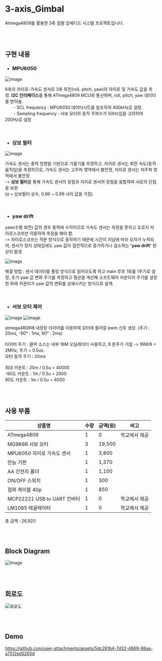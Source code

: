 # 3-axis_Gimbal
Atmega4809를 활용한 3축 짐벌 임베디드 시스템 프로젝트입니다.

<br/><br/>

## 구현 내용

+ ### MPU6050

![image](https://github.com/user-attachments/assets/fd4315e0-d639-4202-957e-786e02ee7be6)

6축의 자이로-가속도 센서로  3축 회전(roll, pitch, yaw)의 자이로 및 가속도 값을 측정. **I2C 인터페이스**를 통해 ATmega4809 MCU와 통신하며, roll, pitch, yaw 데이터를 받아옴. 
<br/>
  - SCL frequency : MPU6050 데이터시트를 참조하여 400kHz로 설정.
<br/>
   - Sampling frequency : 서보 모터의 동작 주파수가 50Hz임을 고려하여 200Hz로 설정

</br>

+ ### 상보 필터

![image](https://github.com/user-attachments/assets/ff1c16ca-90d3-4cb5-97ca-b7dc2c5a5044)

가속도 센서는 중력 방향을 기반으로 기울기를 측정하고, 자이로 센서는 회전 속도(동적 움직임)을 측정하므로, 가속도 센서는 고주파 영역에서 불안정, 자이로 센서는 저주파 영역에서 불안정
<br/>
-> **상보 필터**를 통해 가속도 센서의 장점과 자이로 센서의 장점을 융합하여 서로의 단점을 보완
<br/>
(𝛼 = 상보필터 상수, 0.96 ~ 0.99 사이 값을 가짐)

</br>

+ ### yaw drift

yaw(수평 회전) 값의 경우 중력에 수직이므로 가속도 센서는 측정을 못하고 오로지 자이로스코프만 이용하여 측정을 해야 함.
<br/>
-> 자이로스코프는 적분 방식으로 동작하기 때문에 시간이 지남에 따라 오차가 누적되어, 센서가 정지 상태임에도 yaw 값이 점진적으로 증가하거나 감소하는 **'yaw drift'** 현상이 발생

![image](https://github.com/user-attachments/assets/47367b5e-fe82-440c-bfbe-1372ce9f7de5)

해결 방법 : 센서 데이터를 폴링 방식으로 읽어오도록 하고 main 루프 1회를 1주기로 설정, 초기 yaw 값 변화 주기를 측정하고 평균을 계산해 소프트웨어 카운터의 주기를 설정한 뒤에 카운터가 yaw 값의 변화를 상쇄시키는 방식으로 설계.

</br>

+ ### 서보 모터 제어
![image](https://github.com/user-attachments/assets/457815c5-239c-4ba5-ac7e-591a79d5eaa8)
![image](https://github.com/user-attachments/assets/073e4078-b112-416b-a2f7-0315df9814f5)

atmega4809에 내장된 타이머를 이용하여 모터에 들어갈 pwm 신호 생성. (주기 : 20ms, -90° : 1ms, 90° : 2ms)
<br/><br/>
타이머 주기 : 클락 소스는 내부 16M 오실레이터 사용하고, 8 분주기 거침 -> 16M/8 = 2MHz, 주기 = 0.5us.
<br/>
모터 동작 주기 : 20ms 
<br/><br/>
최대 카운트 : 20m / 0.5u = 40000
<br/>
-90도 카운트 : 1m / 0.5u = 2000
<br/>
90도 카운트 : 1m / 0.5u = 4000




<br/><br/>


## 사용 부품

| 상품명       | 수량 | 금액(원) | 비고     |
|-------------|------|--------|---------|
| ATmega4809  | 1    | 0   | 학교에서 제공    |
| MG966R 서보 모터  | 3    | 19,500      |   |
| MPU6050 자이로 가속도 센서  | 1    | 3,800      |   |
| 만능 기판  | 1    | 1,370      |   |
| AA 건전지 홀더  | 1    | 1,100      |   |
| ON/OFF 스위치  | 1    | 300     |   |
| 점퍼 케이블 40p  | 1    | 850      |   |
| MCP22221 USB to UART 컨버터  | 1    | 0      | 학교에서 제공  |
| LM1085 레귤레이터  | 1    | 0      | 학교에서 제공  |

총 금액 : 26,920

<br/><br/>

## Block Diagram

![Image](https://github.com/user-attachments/assets/e93b685f-9f1d-4041-94fe-b9ae50016de8)

<br/><br/>

## 회로도

![회로도](https://github.com/user-attachments/assets/56cd2202-b614-4b39-abbf-1b404bf69390)


<br/><br/>


## Demo


https://github.com/user-attachments/assets/5dc261b4-7d32-4869-98aa-a7512ed5200d

